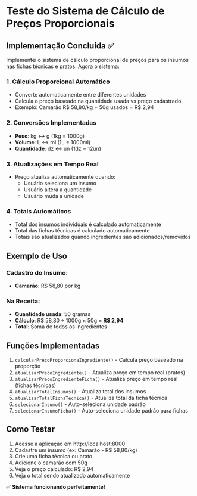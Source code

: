 # Teste do Sistema de Cálculo de Preços Proporcionais

## Implementação Concluída ✅

Implementei o sistema de cálculo proporcional de preços para os insumos nas fichas técnicas e pratos. Agora o sistema:

### 1. **Cálculo Proporcional Automático**
- Converte automaticamente entre diferentes unidades
- Calcula o preço baseado na quantidade usada vs preço cadastrado
- Exemplo: Camarão R$ 58,80/kg + 50g usados = R$ 2,94

### 2. **Conversões Implementadas**
- **Peso**: kg ↔ g (1kg = 1000g)
- **Volume**: L ↔ ml (1L = 1000ml)  
- **Quantidade**: dz ↔ un (1dz = 12un)

### 3. **Atualizações em Tempo Real**
- Preço atualiza automaticamente quando:
  - Usuário seleciona um insumo
  - Usuário altera a quantidade
  - Usuário muda a unidade

### 4. **Totais Automáticos**
- Total dos insumos individuais é calculado automaticamente
- Total das fichas técnicas é calculado automaticamente
- Totais são atualizados quando ingredientes são adicionados/removidos

## Exemplo de Uso

### Cadastro do Insumo:
- **Camarão**: R$ 58,80 por kg

### Na Receita:
- **Quantidade usada**: 50 gramas
- **Cálculo**: R$ 58,80 ÷ 1000g × 50g = **R$ 2,94**
- **Total**: Soma de todos os ingredientes

## Funções Implementadas

1. `calcularPrecoProporcionaIngrediente()` - Calcula preço baseado na proporção
2. `atualizarPrecoIngrediente()` - Atualiza preço em tempo real (pratos)
3. `atualizarPrecoIngredienteFicha()` - Atualiza preço em tempo real (fichas técnicas)
4. `atualizarTotalInsumos()` - Atualiza total dos insumos
5. `atualizarTotalFichaTecnica()` - Atualiza total da ficha técnica
6. `selecionarInsumo()` - Auto-seleciona unidade padrão
7. `selecionarInsumoFicha()` - Auto-seleciona unidade padrão para fichas

## Como Testar

1. Acesse a aplicação em http://localhost:8000
2. Cadastre um insumo (ex: Camarão - R$ 58,80/kg)
3. Crie uma ficha técnica ou prato
4. Adicione o camarão com 50g
5. Veja o preço calculado: R$ 2,94
6. Veja o total sendo atualizado automaticamente

✅ **Sistema funcionando perfeitamente!**